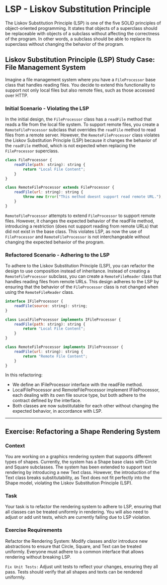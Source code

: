 # LSP - Liskov Substitution Principle

The Liskov Substitution Principle (LSP) is one of the five SOLID principles of object-oriented programming. It states that objects of a superclass should be replaceable with objects of a subclass without affecting the correctness of the program. In other words, a subclass should be able to replace its superclass without changing the behavior of the program.

## Liskov Substitution Principle (LSP) Study Case: File Management System

Imagine a file management system where you have a `FileProcessor` base class that handles reading files. You decide to extend this functionality to support not only local files but also remote files, such as those accessed over HTTP.

### Initial Scenario - Violating the LSP

In the initial design, the `FileProcessor` class has a `readFile` method that reads a file from the local file system. To support remote files, you create a `RemoteFileProcessor` subclass that overrides the `readFile` method to read files from a remote server. However, the `RemoteFileProcessor` class violates the Liskov Substitution Principle (LSP) because it changes the behavior of the `readFile` method, which is not expected when replacing the `FileProcessor` superclass.

```javascript
class FileProcessor {
    readFile(path: string): string {
        return "Local File Content";
    }
}

class RemoteFileProcessor extends FileProcessor {
    readFile(url: string): string {
        throw new Error("This method doesnt support read remote URL.");
    }
}
```

`RemoteFileProcessor` attempts to extend `FileProcessor` to support remote files. However, it changes the expected behavior of the readFile method, introducing a restriction (does not support reading from remote URLs) that did not exist in the base class. This violates LSP, as now the use of `FileProcessor` and `RemoteFileProcessor` is not interchangeable without changing the expected behavior of the program.

### Refactored Scenario - Adhering to the LSP

To adhere to the Liskov Substitution Principle (LSP), you can refactor the design to use composition instead of inheritance. Instead of creating a `RemoteFileProcessor` subclass, you can create a `RemoteFileReader` class that handles reading files from remote URLs. This design adheres to the LSP by ensuring that the behavior of the `FileProcessor` class is not changed when using the `RemoteFileReader` class.

```javascript
interface IFileProcessor {
    readFile(source: string): string;
}

class LocalFileProcessor implements IFileProcessor {
    readFile(path: string): string {
        return "Local File Content";
    }
}

class RemoteFileProcessor implements IFileProcessor {
    readFile(url: string): string {
        return "Remote File Content";
    }
}
```

In this refactoring:

- We define an IFileProcessor interface with the readFile method.
- LocalFileProcessor and RemoteFileProcessor implement IFileProcessor, each dealing with its own file source type, but both adhere to the contract defined by the interface.
- Both classes are now substitutable for each other without changing the expected behavior, in accordance with LSP.

---

## Exercise: Refactoring a Shape Rendering System

### Context
You are working on a graphics rendering system that supports different types of shapes. Currently, the system has a Shape base class with Circle and Square subclasses. The system has been extended to support text rendering by introducing a new Text class. However, the introduction of the Text class breaks substitutability, as Text does not fit perfectly into the Shape model, violating the Liskov Substitution Principle (LSP).

### Task
Your task is to refactor the rendering system to adhere to LSP, ensuring that all classes can be treated uniformly in rendering. You will also need to adjust or add unit tests, which are currently failing due to LSP violation.


### Exercise Requirements
Refactor the Rendering System: Modify classes and/or introduce new abstractions to ensure that Circle, Square, and Text can be treated uniformly. Everyone must adhere to a common interface that allows rendering without breaking LSP.

`Fix Unit Tests:` Adjust unit tests to reflect your changes, ensuring they all pass. Tests should verify that all shapes and texts can be rendered uniformly.